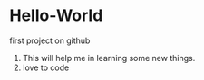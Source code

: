 # Hello-World
first project on github

1. This will help me in learning some new things.
2. love to code
